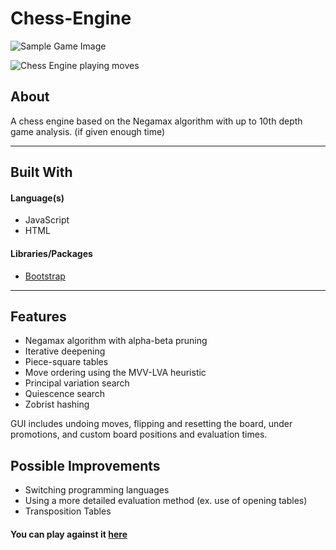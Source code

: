 # Chess-Engine

![Sample Game Image](https://user-images.githubusercontent.com/78674944/209627773-6a2f4a19-2230-494c-8e25-6377d3531de1.png)


![Chess Engine playing moves](https://user-images.githubusercontent.com/78674944/212571533-b32af74b-257d-47ce-9990-2a9a81a03e23.gif)

## About

A chess engine based on the Negamax algorithm with up to 10th depth game analysis. (if given enough time)

---

## Built With
#### Language(s)
- JavaScript
- HTML

#### Libraries/Packages
- [Bootstrap](https://getbootstrap.com/)

---

## Features

- Negamax algorithm with alpha-beta pruning
- Iterative deepening
- Piece-square tables
- Move ordering using the MVV-LVA heuristic
- Principal variation search
- Quiescence search
- Zobrist hashing

GUI includes undoing moves, flipping and resetting the board, under promotions, and custom board positions and evaluation times.

## Possible Improvements

- Switching programming languages
- Using a more detailed evaluation method (ex. use of opening tables)
- Transposition Tables

#### You can play against it [here](https://jaehyeong-chess-engine.netlify.app/)

